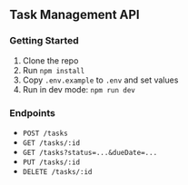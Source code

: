 ## Task Management API

### Getting Started

1. Clone the repo
2. Run `npm install`
3. Copy `.env.example` to `.env` and set values
4. Run in dev mode: `npm run dev`

### Endpoints

- `POST /tasks`
- `GET /tasks/:id`
- `GET /tasks?status=...&dueDate=...`
- `PUT /tasks/:id`
- `DELETE /tasks/:id`
